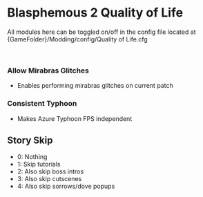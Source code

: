 # Blasphemous 2 Quality of Life

All modules here can be toggled on/off in the config file located at {GameFolder}/Modding/config/Quality of Life.cfg

<br>

### Allow Mirabras Glitches
- Enables performing mirabras glitches on current patch

### Consistent Typhoon
- Makes Azure Typhoon FPS independent

## Story Skip
- 0: Nothing
- 1: Skip tutorials
- 2: Also skip boss intros
- 3: Also skip cutscenes
- 4: Also skip sorrows/dove popups